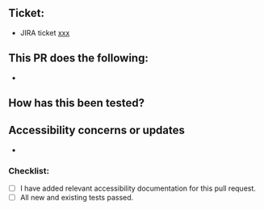 ## Ticket:

- JIRA ticket [xxx](url)

## This PR does the following:

-

## How has this been tested?

<!--- Please describe in detail how you tested your changes. -->

## Accessibility concerns or updates

<!--- Describe any accessibility concerns or updates that were made that should be known. -->

-

### Checklist:

<!--- Go over all the following points, and put an `x` in all the boxes that apply. -->
<!--- If you're unsure about any of these, don't hesitate to ask. We're here to help! -->

- [ ] I have added relevant accessibility documentation for this pull request.
- [ ] All new and existing tests passed.
